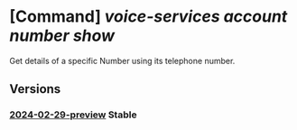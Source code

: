 # [Command] _voice-services account number show_

Get details of a specific Number using its telephone number.

## Versions

### [2024-02-29-preview](/Resources/data-plane/microsoft.voiceservices/L2FjY291bnRzL3t9L251bWJlcnMve30=/2024-02-29-preview.xml) **Stable**

<!-- data-plane:microsoft.voiceservices /accounts/{}/numbers/{} 2024-02-29-preview -->
